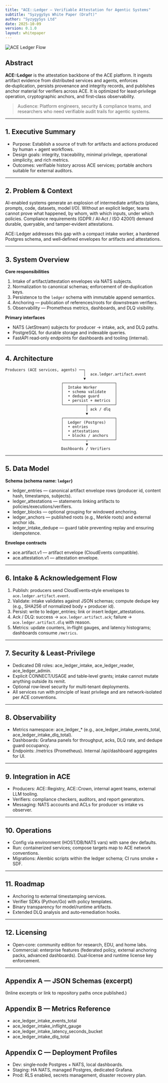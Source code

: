 ```yaml
---
title: "ACE::Ledger — Verifiable Attestation for Agentic Systems"
subtitle: "SyzygySys White Paper (Draft)"
author: "SyzygySys Ltd"
date: 2025-10-09
version: 0.1.0
layout: whitepaper
---
```


![ACE Ledger Flow](ace_ledger_flow.png)

## Abstract
**ACE::Ledger** is the attestation backbone of the ACE platform. It ingests artifact evidence from distributed services and agents, enforces de‑duplication, persists provenance and integrity records, and publishes anchor material for verifiers across ACE. It is optimized for least‑privilege operation, cryptographic anchors, and first‑class observability.

> Audience: Platform engineers, security & compliance teams, and researchers who need verifiable audit trails for agentic systems.

---

## 1. Executive Summary
- Purpose: Establish a source of truth for artifacts and actions produced by human + agent workflows.
- Design goals: integrity, traceability, minimal privilege, operational simplicity, and rich metrics.
- Outcomes: verifiable history across ACE services; portable anchors suitable for external auditors.

---

## 2. Problem & Context
AI-enabled systems generate an explosion of intermediate artifacts (plans, prompts, code, datasets, model I/O). Without an explicit ledger, teams cannot prove what happened, by whom, with which inputs, under which policies. Compliance requirements (GDPR / AI‑Act / ISO 42001) demand durable, queryable, and tamper‑evident attestations.

ACE::Ledger addresses this gap with a compact intake worker, a hardened Postgres schema, and well‑defined envelopes for artifacts and attestations.

---

## 3. System Overview
**Core responsibilities**
1. Intake of artifact/attestation envelopes via NATS subjects.
2. Normalization to canonical schemas; enforcement of de‑duplication keys.
3. Persistence to the `ledger` schema with immutable append semantics.
4. Anchoring — publication of references/roots for downstream verifiers.
5. Observability — Prometheus metrics, dashboards, and DLQ visibility.

**Primary interfaces**
- NATS (JetStream) subjects for producer → intake, ack, and DLQ paths.
- PostgreSQL for durable storage and indexable queries.
- FastAPI read‑only endpoints for dashboards and tooling (internal).

---

## 4. Architecture
```
Producers (ACE services, agents) ──┐
                                   │  ace.ledger.artifact.event
                                   ▼
                         ┌───────────────────────┐
                         │  Intake Worker        │
                         │  • schema validate    │
                         │  • dedupe guard       │
                         │  • persist + metrics  │
                         └──────────┬────────────┘
                                    │ ack / dlq
                                    ▼
                         ┌───────────────────────┐
                         │  Ledger (Postgres)    │
                         │  • entries            │
                         │  • attestations       │
                         │  • blocks / anchors   │
                         └──────────┬────────────┘
                                    ▼
                         Dashboards / Verifiers
```

---

## 5. Data Model
**Schema (schema name: `ledger`)**
- ledger_entries — canonical artifact envelope rows (producer id, content hash, timestamps, subjects).
- ledger_attestations — statements linking artifacts to policies/executions/verifiers.
- ledger_blocks — optional grouping for windowed anchoring.
- ledger_anchors — published roots (e.g., Merkle roots) and external anchor ids.
- ledger_intake_dedupe — guard table preventing replay and ensuring idempotence.

**Envelope contracts**
- ace.artifact.v1 — artifact envelope (CloudEvents compatible).
- ace.attestation.v1 — attestation envelope.

---

## 6. Intake & Acknowledgement Flow
1. Publish: producers send CloudEvents‑style envelopes to `ace.ledger.artifact.event`.
2. Validate: intake validates against JSON schemas; compute dedupe key (e.g., SHA256 of normalized body + producer id).
3. Persist: write to ledger_entries; link or insert ledger_attestations.
4. Ack / DLQ: success → `ace.ledger.artifact.ack`; failure → `ace.ledger.artifact.dlq` with reason.
5. Metrics: update counters, in‑flight gauges, and latency histograms; dashboards consume `/metrics`.

---

## 7. Security & Least‑Privilege
- Dedicated DB roles: ace_ledger_intake, ace_ledger_reader, ace_ledger_admin.
- Explicit CONNECT/USAGE and table‑level grants; intake cannot mutate anything outside its remit.
- Optional row‑level security for multi‑tenant deployments.
- All services run with principle of least privilege and are network‑isolated per ACE conventions.

---

## 8. Observability
- Metrics namespace: ace_ledger_* (e.g., ace_ledger_intake_events_total, ace_ledger_intake_dlq_total).
- Dashboards: Grafana panels for throughput, acks, DLQ rate, and dedupe guard occupancy.
- Endpoints: /metrics (Prometheus). Internal /api/dashboard aggregates for UI.

---

## 9. Integration in ACE
- Producers: ACE::Registry, ACE::Crown, internal agent teams, external LLM tooling.
- Verifiers: compliance checkers, auditors, and report generators.
- Messaging: NATS accounts and ACLs for producer vs intake vs observer.

---

## 10. Operations
- Config via environment (HOST/DB/NATS vars) with sane dev defaults.
- Run: containerized services; compose targets map to ACE network conventions.
- Migrations: Alembic scripts within the ledger schema; CI runs smoke + SDF.

---

## 11. Roadmap
- Anchoring to external timestamping services.
- Verifier SDKs (Python/Go) with policy templates.
- Binary transparency for model/runtime artifacts.
- Extended DLQ analysis and auto‑remediation hooks.

---

## 12. Licensing
- Open‑core: community edition for research, EDU, and home labs.
- Commercial: enterprise features (federated policy, external anchoring packs, advanced dashboards). Dual‑license and runtime license key enforcement.

---

## Appendix A — JSON Schemas (excerpt)
(Inline excerpts or link to repository paths once published.)

## Appendix B — Metrics Reference
- ace_ledger_intake_events_total
- ace_ledger_intake_inflight_gauge
- ace_ledger_intake_latency_seconds_bucket
- ace_ledger_intake_dlq_total

## Appendix C — Deployment Profiles
- Dev: single‑node Postgres + NATS, local dashboards.
- Staging: HA NATS, managed Postgres, dedicated Grafana.
- Prod: RLS enabled, secrets management, disaster recovery plan.
